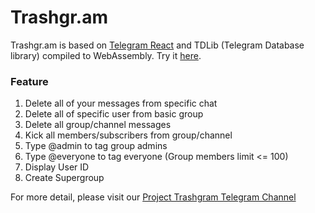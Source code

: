 # Trashgr.am

Trashgr.am is based on [Telegram React](https://github.com/evgeny-nadymov/telegram-react) and TDLib (Telegram Database library) compiled to WebAssembly. Try it [here](https://trashgr.am/).

### Feature

1. Delete all of your messages from specific chat
2. Delete all of specific user from basic group
3. Delete all group/channel messages
4. Kick all members/subscribers from group/channel
5. Type @admin to tag group admins
6. Type @everyone to tag everyone (Group members limit <= 100)
7. Display User ID
8. Create Supergroup

For more detail, please visit our [Project Trashgram Telegram Channel](https://t.me/Project_Trashgram)